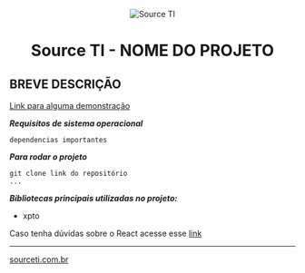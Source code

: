 
<p align="center">
<img src="https://avatars0.githubusercontent.com/u/49046426?s=200&v=4" alt="Source TI" />
</p>   
<h1 align="center">Source TI - NOME DO PROJETO</h1>

## BREVE DESCRIÇÃO

[Link para alguma demonstração](http://sourceti.com.br/)

***Requisitos de sistema operacional*** 
```
dependencias importantes
```

***Para rodar o projeto***
```
git clone link do repositório
...

```
 

***Bibliotecas principais utilizadas no projeto:***
- xpto

Caso tenha dúvidas sobre o React acesse esse [link](http://sourceti.com.br/)

--------------------
[ sourceti.com.br](http://sourceti.com.br/)
